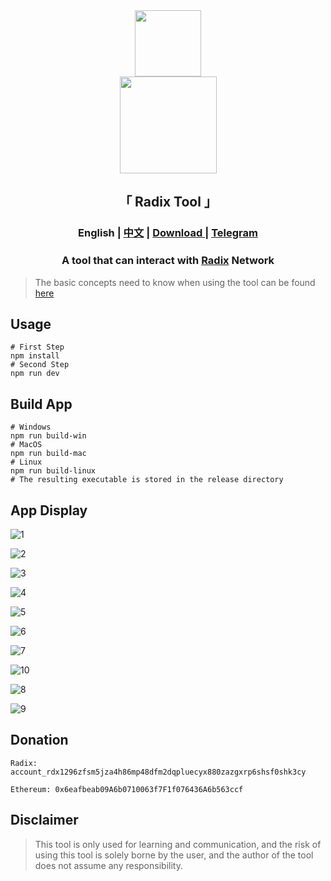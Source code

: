 <div align="center">
    <img style="user-select:none" draggable="false" src="public/electron.png" width="106">
</div>

<div align="center">
    <img style="user-select:none" draggable="false" src="public/RunsOnRadix.webp" width="155">
</div>

<h2 align="center">「 Radix Tool 」</h2>

<h3 align="center">
    English | 
    <a href="README_CN.md">中文</a> | 
    <a href="https://github.com/atlantis-l/Radix-Desktop-Tool/releases">
        Download
    </a> | <a href="https://t.me/radix_desktop_tool">Telegram</a>
</h3>

<h3 align="center">
    A tool that can interact with <a href="https://www.radixdlt.com/">Radix</a> Network
</h3>

> The basic concepts need to know when using the tool can be found [here](https://docs.radixdlt.com/)

## Usage

```shell
# First Step
npm install
# Second Step
npm run dev
```

## Build App

```shell
# Windows
npm run build-win
# MacOS
npm run build-mac
# Linux
npm run build-linux
# The resulting executable is stored in the release directory
```

## App Display

![1](public/screenshots/en/1.png)

![2](public/screenshots/en/2.png)

![3](public/screenshots/en/3.png)

![4](public/screenshots/en/4.png)

![5](public/screenshots/en/5.png)

![6](public/screenshots/en/6.png)

![7](public/screenshots/en/7.png)

![10](public/screenshots/en/10.png)

![8](public/screenshots/en/8.png)

![9](public/screenshots/en/9.png)

## Donation

```shell
Radix: account_rdx1296zfsm5jza4h86mp48dfm2dqpluecyx880zazgxrp6shsf0shk3cy

Ethereum: 0x6eafbeab09A6b0710063f7F1f076436A6b563ccf
```

## Disclaimer

> This tool is only used for learning and communication, and the risk of using this tool is solely borne by the user, and the author of the tool does not assume any responsibility.
